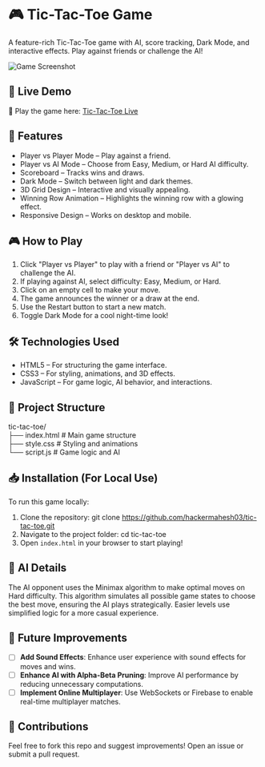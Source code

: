 
# 🎮 Tic-Tac-Toe Game

A feature-rich Tic-Tac-Toe game with AI, score tracking, Dark Mode, and interactive effects. Play against friends or challenge the AI!

![Game Screenshot](https://github.com/hackermahesh03/tic-tac-toe/blob/main/Screenshot.png?raw=true)

## 🚀 Live Demo
🔗 Play the game here: [Tic-Tac-Toe Live](https://hackermahesh03.github.io/tic-tac-toe/)

## 📌 Features
- Player vs Player Mode – Play against a friend.
- Player vs AI Mode – Choose from Easy, Medium, or Hard AI difficulty.
- Scoreboard – Tracks wins and draws.
- Dark Mode – Switch between light and dark themes.
- 3D Grid Design – Interactive and visually appealing.
- Winning Row Animation – Highlights the winning row with a glowing effect.
- Responsive Design – Works on desktop and mobile.

## 🎮 How to Play
1. Click "Player vs Player" to play with a friend or "Player vs AI" to challenge the AI.
2. If playing against AI, select difficulty: Easy, Medium, or Hard.
3. Click on an empty cell to make your move.
4. The game announces the winner or a draw at the end.
5. Use the Restart button to start a new match.
6. Toggle Dark Mode for a cool night-time look!

## 🛠️ Technologies Used
- HTML5 – For structuring the game interface.
- CSS3 – For styling, animations, and 3D effects.
- JavaScript – For game logic, AI behavior, and interactions.

## 📂 Project Structure
tic-tac-toe/
<br>
├── index.html   # Main game structure
<br>
├── style.css    # Styling and animations
<br>
└── script.js    # Game logic and AI

## 📥 Installation (For Local Use)
To run this game locally:

1. Clone the repository:
git clone https://github.com/hackermahesh03/tic-tac-toe.git
2. Navigate to the project folder:
cd tic-tac-toe
3. Open `index.html` in your browser to start playing!

## 🧠 AI Details
The AI opponent uses the Minimax algorithm to make optimal moves on Hard difficulty. This algorithm simulates all possible game states to choose the best move, ensuring the AI plays strategically. Easier levels use simplified logic for a more casual experience.

## 🎯 Future Improvements
- [ ] **Add Sound Effects**: Enhance user experience with sound effects for moves and wins.
- [ ] **Enhance AI with Alpha-Beta Pruning**: Improve AI performance by reducing unnecessary computations.
- [ ] **Implement Online Multiplayer**: Use WebSockets or Firebase to enable real-time multiplayer matches.

## 👏 Contributions
Feel free to fork this repo and suggest improvements! Open an issue or submit a pull request.

